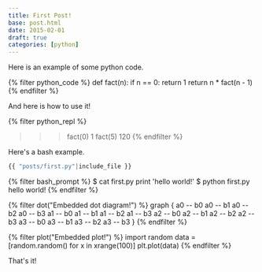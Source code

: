 ```yaml
---
title: First Post!
base: post.html
date: 2015-02-01
draft: true
categories: [python]
---
```


Here is an example of some python code.

{% filter python_code %}
def fact(n):
    if n == 0:
        return 1
    return n * fact(n - 1)
{% endfilter %}

And here is how to use it!

{% filter python_repl %}
>>> fact(0)
1
>>> fact(5)
120
{% endfilter %}

Here's a bash example.

```python
{{ "posts/first.py"|include_file }}
```

{% filter bash_prompt %}
$ cat first.py
print 'hello world!'
$ python first.py
hello world!
{% endfilter %}

{% filter dot("Embedded dot diagram!") %}
graph {
    a0 -- b0
    a0 -- b1
    a0 -- b2
    a0 -- b3
    a1 -- b0
    a1 -- b1
    a1 -- b2
    a1 -- b3
    a2 -- b0
    a2 -- b1
    a2 -- b2
    a2 -- b3
    a3 -- b0
    a3 -- b1
    a3 -- b2
    a3 -- b3
}
{% endfilter %}

{% filter plot("Embedded plot!") %}
import random
data = [random.random() for x in xrange(100)]
plt.plot(data)
{% endfilter %}

That's it!
